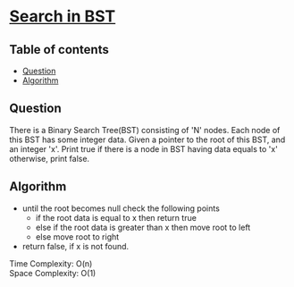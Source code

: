# [Search in BST](https://www.codingninjas.com/studio/problems/search-in-bst_8230841?challengeSlug=striver-sde-challenge&leftPanelTab=0)

## Table of contents

- [Question](#question)
- [Algorithm](#algorithm)

## Question
There is a Binary Search Tree(BST) consisting of 'N' nodes. Each node of this BST has some integer data. Given a pointer to the root of this BST, and an integer 'x'. Print true if there is a node in BST having data equals to 'x' otherwise, print false.

## Algorithm
- until the root becomes null check the following points
    - if the root data is equal to x then return true
    - else if the root data is greater than x then move root to left
    - else move root to right
- return false, if x is not found.

Time Complexity: O(n)</br>
Space Complexity: O(1) </br>



